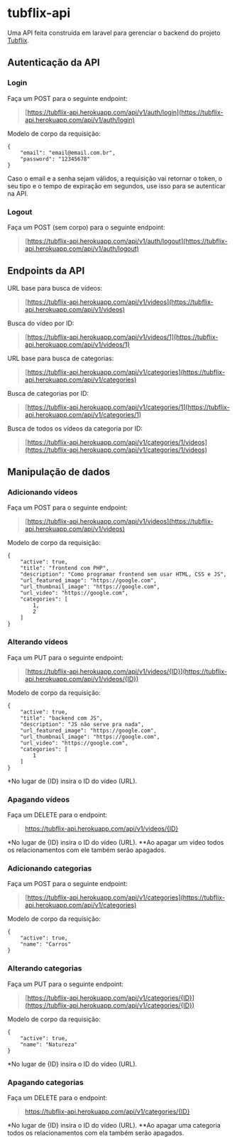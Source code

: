 # tubflix-api

Uma API feita construída em laravel para gerenciar o backend do projeto [Tubflix](https://tubflix.netlify.app/).

## Autenticação da API

### Login

Faça um POST para o seguinte endpoint:
>[https://tubflix-api.herokuapp.com/api/v1/auth/login](https://tubflix-api.herokuapp.com/api/v1/auth/login)

Modelo de corpo da requisição:
```
{
	"email": "email@email.com.br",
	"password": "12345678"
}
```

Caso o email e a senha sejam válidos, a requisição vai retornar o token, o seu tipo e o tempo de expiração em segundos, use isso para se autenticar na API.

### Logout

Faça um POST (sem corpo) para o seguinte endpoint:
>[https://tubflix-api.herokuapp.com/api/v1/auth/logout](https://tubflix-api.herokuapp.com/api/v1/auth/logout)

## Endpoints da API

URL base para busca de vídeos:
>[https://tubflix-api.herokuapp.com/api/v1/videos](https://tubflix-api.herokuapp.com/api/v1/videos)

Busca do vídeo por ID:
>[https://tubflix-api.herokuapp.com/api/v1/videos/1](https://tubflix-api.herokuapp.com/api/v1/videos/1)

URL base para busca de categorias:
>[https://tubflix-api.herokuapp.com/api/v1/categories](https://tubflix-api.herokuapp.com/api/v1/categories)

Busca de categorias por ID:
>[https://tubflix-api.herokuapp.com/api/v1/categories/1](https://tubflix-api.herokuapp.com/api/v1/categories/1)

Busca de todos os vídeos da categoria por ID:
>[https://tubflix-api.herokuapp.com/api/v1/categories/1/videos](https://tubflix-api.herokuapp.com/api/v1/categories/1/videos)
## Manipulação de dados

### Adicionando vídeos

Faça um POST para o seguinte endpoint:
>[https://tubflix-api.herokuapp.com/api/v1/videos](https://tubflix-api.herokuapp.com/api/v1/videos)

Modelo de corpo da requisição:
```
{
	"active": true,
	"title": "frontend com PHP",
	"description": "Como programar frontend sem usar HTML, CSS e JS",
	"url_featured_image": "https://google.com",
	"url_thumbnail_image": "https://google.com",
	"url_video": "https://google.com",
	"categories": [
		1,
		2
	]
}
```

### Alterando vídeos

Faça um PUT para o seguinte endpoint:
>[https://tubflix-api.herokuapp.com/api/v1/videos/{ID}](https://tubflix-api.herokuapp.com/api/v1/videos/{ID})

Modelo de corpo da requisição:
```
{
    "active": true,
	"title": "backend com JS",
	"description": "JS não serve pra nada",
	"url_featured_image": "https://google.com",
	"url_thumbnail_image": "https://google.com",
	"url_video": "https://google.com",
	"categories": [
		1
	]
}
```

*No lugar de {ID} insira o ID do vídeo (URL).

### Apagando vídeos

Faça um DELETE para o endpoint:
>https://tubflix-api.herokuapp.com/api/v1/videos/{ID}

*No lugar de {ID} insira o ID do vídeo (URL).
**Ao apagar um vídeo todos os relacionamentos com ele também serão apagados.

### Adicionando categorias

Faça um POST para o seguinte endpoint:
>[https://tubflix-api.herokuapp.com/api/v1/categories](https://tubflix-api.herokuapp.com/api/v1/categories)

Modelo de corpo da requisição:
```
{
	"active": true,
	"name": "Carros"
}
```

### Alterando categorias

Faça um PUT para o seguinte endpoint:
>[https://tubflix-api.herokuapp.com/api/v1/categories/{ID}](https://tubflix-api.herokuapp.com/api/v1/categories/{ID})

Modelo de corpo da requisição:
```
{
	"active": true,
	"name": "Natureza"
}
```

*No lugar de {ID} insira o ID do vídeo (URL).

### Apagando categorias

Faça um DELETE para o endpoint:
>https://tubflix-api.herokuapp.com/api/v1/categories/{ID}

*No lugar de {ID} insira o ID do vídeo (URL).
**Ao apagar uma categoria todos os relacionamentos com ela também serão apagados.
